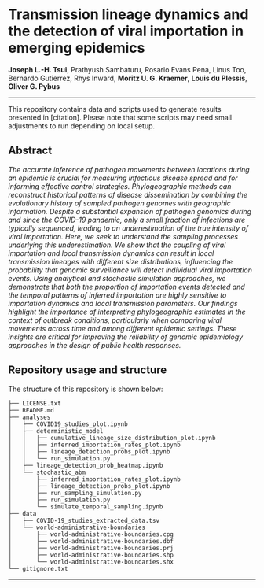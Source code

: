 # Transmission lineage dynamics and the detection of viral importation in emerging epidemics

**Joseph L.-H. Tsui**, Prathyush Sambaturu, Rosario Evans Pena, Linus Too, Bernardo Gutierrez, Rhys Inward, **Moritz U. G. Kraemer**, **Louis du Plessis**, **Oliver G. Pybus**

---

This repository contains data and scripts used to generate results
presented in [citation]. Please note that some scripts may need small adjustments to run depending on local setup.

## Abstract

_The accurate inference of pathogen movements between locations during an epidemic is crucial for measuring infectious disease spread and for informing effective control strategies. Phylogeographic methods can reconstruct historical patterns of disease dissemination by combining the evolutionary history of sampled pathogen genomes with geographic information. Despite a substantial expansion of pathogen genomics during and since the COVID-19 pandemic, only a small fraction of infections are typically sequenced, leading to an underestimation of the true intensity of viral importation. Here, we seek to understand the sampling processes underlying this underestimation. We show that the coupling of viral importation and local transmission dynamics can result in local transmission lineages with different size distributions, influencing the probability that genomic surveillance will detect individual viral importation events. Using analytical and stochastic simulation approaches, we demonstrate that both the proportion of importation events detected and the temporal patterns of inferred importation are highly sensitive to importation dynamics and local transmission parameters. Our findings highlight the importance of interpreting phylogeographic estimates in the context of outbreak conditions, particularly when comparing viral movements across time and among different epidemic settings. These insights are critical for improving the reliability of genomic epidemiology approaches in the design of public health responses._

## Repository usage and structure

The structure of this repository is shown below:

```
├── LICENSE.txt
├── README.md
├── analyses
│   ├── COVID19_studies_plot.ipynb
│   ├── deterministic_model
│   │   ├── cumulative_lineage_size_distribution_plot.ipynb
│   │   ├── inferred_importation_rates_plot.ipynb
│   │   ├── lineage_detection_probs_plot.ipynb
│   │   └── run_simulation.py
│   ├── lineage_detection_prob_heatmap.ipynb
│   └── stochastic_abm
│       ├── inferred_importation_rates_plot.ipynb
│       ├── lineage_detection_probs_plot.ipynb
│       ├── run_sampling_simulation.py
│       ├── run_simulation.py
│       └── simulate_temporal_sampling.ipynb
├── data
│   ├── COVID-19_studies_extracted_data.tsv
│   └── world-administrative-boundaries
│       ├── world-administrative-boundaries.cpg
│       ├── world-administrative-boundaries.dbf
│       ├── world-administrative-boundaries.prj
│       ├── world-administrative-boundaries.shp
│       └── world-administrative-boundaries.shx
└── gitignore.txt
```

---